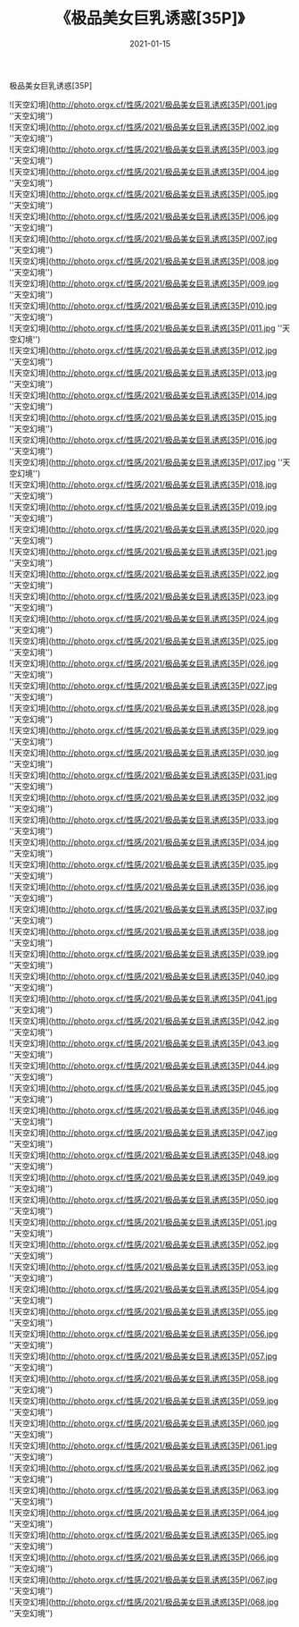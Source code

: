 ﻿---
layout: post
title:  《极品美女巨乳诱惑[35P]》
date:   2021-01-15
img: http://photo.orgx.cf/性感/2021/极品美女巨乳诱惑[35P]/000.jpg
tags: [美女, 性感, 泳衣]
---

极品美女巨乳诱惑[35P]



![天空幻境](http://photo.orgx.cf/性感/2021/极品美女巨乳诱惑[35P]/001.jpg ''天空幻境'') <br>
![天空幻境](http://photo.orgx.cf/性感/2021/极品美女巨乳诱惑[35P]/002.jpg ''天空幻境'') <br>
![天空幻境](http://photo.orgx.cf/性感/2021/极品美女巨乳诱惑[35P]/003.jpg ''天空幻境'') <br>
![天空幻境](http://photo.orgx.cf/性感/2021/极品美女巨乳诱惑[35P]/004.jpg ''天空幻境'') <br>
![天空幻境](http://photo.orgx.cf/性感/2021/极品美女巨乳诱惑[35P]/005.jpg ''天空幻境'') <br>
![天空幻境](http://photo.orgx.cf/性感/2021/极品美女巨乳诱惑[35P]/006.jpg ''天空幻境'') <br>
![天空幻境](http://photo.orgx.cf/性感/2021/极品美女巨乳诱惑[35P]/007.jpg ''天空幻境'') <br>
![天空幻境](http://photo.orgx.cf/性感/2021/极品美女巨乳诱惑[35P]/008.jpg ''天空幻境'') <br>
![天空幻境](http://photo.orgx.cf/性感/2021/极品美女巨乳诱惑[35P]/009.jpg ''天空幻境'') <br>
![天空幻境](http://photo.orgx.cf/性感/2021/极品美女巨乳诱惑[35P]/010.jpg ''天空幻境'') <br>
![天空幻境](http://photo.orgx.cf/性感/2021/极品美女巨乳诱惑[35P]/011.jpg ''天空幻境'') <br>
![天空幻境](http://photo.orgx.cf/性感/2021/极品美女巨乳诱惑[35P]/012.jpg ''天空幻境'') <br>
![天空幻境](http://photo.orgx.cf/性感/2021/极品美女巨乳诱惑[35P]/013.jpg ''天空幻境'') <br>
![天空幻境](http://photo.orgx.cf/性感/2021/极品美女巨乳诱惑[35P]/014.jpg ''天空幻境'') <br>
![天空幻境](http://photo.orgx.cf/性感/2021/极品美女巨乳诱惑[35P]/015.jpg ''天空幻境'') <br>
![天空幻境](http://photo.orgx.cf/性感/2021/极品美女巨乳诱惑[35P]/016.jpg ''天空幻境'') <br>
![天空幻境](http://photo.orgx.cf/性感/2021/极品美女巨乳诱惑[35P]/017.jpg ''天空幻境'') <br>
![天空幻境](http://photo.orgx.cf/性感/2021/极品美女巨乳诱惑[35P]/018.jpg ''天空幻境'') <br>
![天空幻境](http://photo.orgx.cf/性感/2021/极品美女巨乳诱惑[35P]/019.jpg ''天空幻境'') <br>
![天空幻境](http://photo.orgx.cf/性感/2021/极品美女巨乳诱惑[35P]/020.jpg ''天空幻境'') <br>
![天空幻境](http://photo.orgx.cf/性感/2021/极品美女巨乳诱惑[35P]/021.jpg ''天空幻境'') <br>
![天空幻境](http://photo.orgx.cf/性感/2021/极品美女巨乳诱惑[35P]/022.jpg ''天空幻境'') <br>
![天空幻境](http://photo.orgx.cf/性感/2021/极品美女巨乳诱惑[35P]/023.jpg ''天空幻境'') <br>
![天空幻境](http://photo.orgx.cf/性感/2021/极品美女巨乳诱惑[35P]/024.jpg ''天空幻境'') <br>
![天空幻境](http://photo.orgx.cf/性感/2021/极品美女巨乳诱惑[35P]/025.jpg ''天空幻境'') <br>
![天空幻境](http://photo.orgx.cf/性感/2021/极品美女巨乳诱惑[35P]/026.jpg ''天空幻境'') <br>
![天空幻境](http://photo.orgx.cf/性感/2021/极品美女巨乳诱惑[35P]/027.jpg ''天空幻境'') <br>
![天空幻境](http://photo.orgx.cf/性感/2021/极品美女巨乳诱惑[35P]/028.jpg ''天空幻境'') <br>
![天空幻境](http://photo.orgx.cf/性感/2021/极品美女巨乳诱惑[35P]/029.jpg ''天空幻境'') <br>
![天空幻境](http://photo.orgx.cf/性感/2021/极品美女巨乳诱惑[35P]/030.jpg ''天空幻境'') <br>
![天空幻境](http://photo.orgx.cf/性感/2021/极品美女巨乳诱惑[35P]/031.jpg ''天空幻境'') <br>
![天空幻境](http://photo.orgx.cf/性感/2021/极品美女巨乳诱惑[35P]/032.jpg ''天空幻境'') <br>
![天空幻境](http://photo.orgx.cf/性感/2021/极品美女巨乳诱惑[35P]/033.jpg ''天空幻境'') <br>
![天空幻境](http://photo.orgx.cf/性感/2021/极品美女巨乳诱惑[35P]/034.jpg ''天空幻境'') <br>
![天空幻境](http://photo.orgx.cf/性感/2021/极品美女巨乳诱惑[35P]/035.jpg ''天空幻境'') <br>
![天空幻境](http://photo.orgx.cf/性感/2021/极品美女巨乳诱惑[35P]/036.jpg ''天空幻境'') <br>
![天空幻境](http://photo.orgx.cf/性感/2021/极品美女巨乳诱惑[35P]/037.jpg ''天空幻境'') <br>
![天空幻境](http://photo.orgx.cf/性感/2021/极品美女巨乳诱惑[35P]/038.jpg ''天空幻境'') <br>
![天空幻境](http://photo.orgx.cf/性感/2021/极品美女巨乳诱惑[35P]/039.jpg ''天空幻境'') <br>
![天空幻境](http://photo.orgx.cf/性感/2021/极品美女巨乳诱惑[35P]/040.jpg ''天空幻境'') <br>
![天空幻境](http://photo.orgx.cf/性感/2021/极品美女巨乳诱惑[35P]/041.jpg ''天空幻境'') <br>
![天空幻境](http://photo.orgx.cf/性感/2021/极品美女巨乳诱惑[35P]/042.jpg ''天空幻境'') <br>
![天空幻境](http://photo.orgx.cf/性感/2021/极品美女巨乳诱惑[35P]/043.jpg ''天空幻境'') <br>
![天空幻境](http://photo.orgx.cf/性感/2021/极品美女巨乳诱惑[35P]/044.jpg ''天空幻境'') <br>
![天空幻境](http://photo.orgx.cf/性感/2021/极品美女巨乳诱惑[35P]/045.jpg ''天空幻境'') <br>
![天空幻境](http://photo.orgx.cf/性感/2021/极品美女巨乳诱惑[35P]/046.jpg ''天空幻境'') <br>
![天空幻境](http://photo.orgx.cf/性感/2021/极品美女巨乳诱惑[35P]/047.jpg ''天空幻境'') <br>
![天空幻境](http://photo.orgx.cf/性感/2021/极品美女巨乳诱惑[35P]/048.jpg ''天空幻境'') <br>
![天空幻境](http://photo.orgx.cf/性感/2021/极品美女巨乳诱惑[35P]/049.jpg ''天空幻境'') <br>
![天空幻境](http://photo.orgx.cf/性感/2021/极品美女巨乳诱惑[35P]/050.jpg ''天空幻境'') <br>
![天空幻境](http://photo.orgx.cf/性感/2021/极品美女巨乳诱惑[35P]/051.jpg ''天空幻境'') <br>
![天空幻境](http://photo.orgx.cf/性感/2021/极品美女巨乳诱惑[35P]/052.jpg ''天空幻境'') <br>
![天空幻境](http://photo.orgx.cf/性感/2021/极品美女巨乳诱惑[35P]/053.jpg ''天空幻境'') <br>
![天空幻境](http://photo.orgx.cf/性感/2021/极品美女巨乳诱惑[35P]/054.jpg ''天空幻境'') <br>
![天空幻境](http://photo.orgx.cf/性感/2021/极品美女巨乳诱惑[35P]/055.jpg ''天空幻境'') <br>
![天空幻境](http://photo.orgx.cf/性感/2021/极品美女巨乳诱惑[35P]/056.jpg ''天空幻境'') <br>
![天空幻境](http://photo.orgx.cf/性感/2021/极品美女巨乳诱惑[35P]/057.jpg ''天空幻境'') <br>
![天空幻境](http://photo.orgx.cf/性感/2021/极品美女巨乳诱惑[35P]/058.jpg ''天空幻境'') <br>
![天空幻境](http://photo.orgx.cf/性感/2021/极品美女巨乳诱惑[35P]/059.jpg ''天空幻境'') <br>
![天空幻境](http://photo.orgx.cf/性感/2021/极品美女巨乳诱惑[35P]/060.jpg ''天空幻境'') <br>
![天空幻境](http://photo.orgx.cf/性感/2021/极品美女巨乳诱惑[35P]/061.jpg ''天空幻境'') <br>
![天空幻境](http://photo.orgx.cf/性感/2021/极品美女巨乳诱惑[35P]/062.jpg ''天空幻境'') <br>
![天空幻境](http://photo.orgx.cf/性感/2021/极品美女巨乳诱惑[35P]/063.jpg ''天空幻境'') <br>
![天空幻境](http://photo.orgx.cf/性感/2021/极品美女巨乳诱惑[35P]/064.jpg ''天空幻境'') <br>
![天空幻境](http://photo.orgx.cf/性感/2021/极品美女巨乳诱惑[35P]/065.jpg ''天空幻境'') <br>
![天空幻境](http://photo.orgx.cf/性感/2021/极品美女巨乳诱惑[35P]/066.jpg ''天空幻境'') <br>
![天空幻境](http://photo.orgx.cf/性感/2021/极品美女巨乳诱惑[35P]/067.jpg ''天空幻境'') <br>
![天空幻境](http://photo.orgx.cf/性感/2021/极品美女巨乳诱惑[35P]/068.jpg ''天空幻境'') <br>